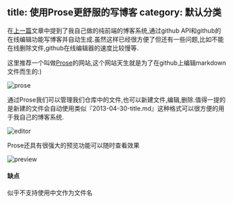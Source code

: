 title: 使用Prose更舒服的写博客
category: 默认分类
---

在[上一篇](#!/post/new-blog-system)文章中提到了我自己做的纯前端的博客系统,通过github API和github的在线编辑功能写博客并自动生成.虽然这样已经很方便了但还有一些问题,比如不能在线删除文件,github在线编辑器的速度比较慢等.

这里推荐一个叫做[Prose](http://prose.io)的网站,这个网站天生就是为了在github上编辑markdown文件而生的:)

<!--more-->

![prose](https://www.diigo.com/item/p/poebsbqzbpdbosocqzbabprcae/47c3fbad1b98a4c1a33937cff716dddb)

通过Prose我们可以管理我们仓库中的文件,也可以新建文件,编辑,删除.值得一提的是新建的文件会自动使用类似『2013-04-30-title.md』这种格式可以很方便的用于我自己的博客系统.

![editor](https://www.diigo.com/item/p/poebsbqzbpdbosssazbabprceo/196c1365629e6dc66ce0e9b77fd936ad)

Prose还具有很强大的预览功能可以随时查看效果

![preview](https://www.diigo.com/item/p/poebsbqzbpdbpabqdzbabprcoe/87e9821ab06de98349defe9fcd1dd061)

#### 缺点
似乎不支持使用中文作为文件名